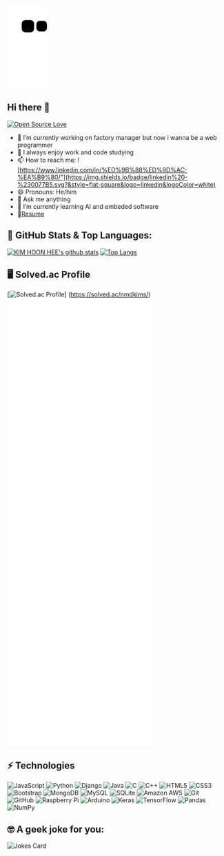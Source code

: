 ![snake gif](https://github.com/nmdkims/nmdkims/blob/output/github-contribution-grid-snake.svg)
## Hi there 👋
[![Open Source Love](https://badges.frapsoft.com/os/v1/open-source.svg?v=102)](https://github.com/ellerbrock/open-source-badge/)

- 🔭 I’m currently working on factory manager but now i wanna be a web programmer
- 👯 I always enjoy work and code studying
- 📫 How to reach me: ![https://www.linkedin.com/in/%ED%9B%88%ED%9D%AC-%EA%B9%80/"](https://img.shields.io/badge/linkedin%20-%230077B5.svg?&style=flat-square&logo=linkedin&logoColor=white) 
- 😄 Pronouns: He/him
- 💬 Ask me anything
- 🌱 I’m currently learning AI and embeded software
- 📝[Resume](https://www.linkedin.com/in/%ED%9B%88%ED%9D%AC-%EA%B9%80/)

## :pushpin: GitHub Stats & Top Languages:
[![KIM HOON HEE's github stats](https://github-readme-stats.vercel.app/api?username=nmdkims&count_private=true&show_icons=true&theme=gruvbox&include_all_commits=true)](https://github.com/anuraghazra/github-readme-stats)
[![Top Langs](https://github-readme-stats.vercel.app/api/top-langs/?username=nmdkims&langs_count=10&layout=compact&theme=gruvbox)](https://github.com/nmdkims)

## :desktop_computer: Solved.ac Profile
[![Solved.ac Profile](http://mazassumnida.wtf/api/v2/generate_badge?boj=nmdkims)]
(https://solved.ac/nmdkims/)



![Metrics](/github-metrics.svg)

## ⚡ Technologies

![JavaScript](https://img.shields.io/badge/-JavaScript-black?style=flat-square&logo=javascript)
![Python](https://img.shields.io/badge/-Python-black?style=flat-square&logo=Python)
![Django](https://img.shields.io/badge/django%20-%23092E20.svg?logo=django&style=flat-square&logoColor=white)
![Java](https://img.shields.io/badge/-java-E34A86?style=flat-square&logo=java)
![C](https://img.shields.io/badge/c%20-%2300599C.svg?&style=flat-square&logo=c)
![C++](https://img.shields.io/badge/-C++-00599C?style=flat-square&logo=c)
![HTML5](https://img.shields.io/badge/-HTML5-E34F26?style=flat-square&logo=html5&logoColor=white)
![CSS3](https://img.shields.io/badge/-CSS3-1572B6?style=flat-square&logo=css3)
![Bootstrap](https://img.shields.io/badge/-Bootstrap-563D7C?style=flat-square&logo=bootstrap)
![MongoDB](https://img.shields.io/badge/-MongoDB-black?style=flat-square&logo=mongodb)
![MySQL](https://img.shields.io/badge/-MySQL-black?style=flat-square&logo=mysql)
![SQLite](https://img.shields.io/badge/sqlite-%2307405e.svg?&style=flat-square&logo=sqlite&logoColor=white)
![Amazon AWS](https://img.shields.io/badge/Amazon%20AWS-232F3E?style=flat-square&logo=amazon-aws)
![Git](https://img.shields.io/badge/-Git-black?style=flat-square&logo=git)
![GitHub](https://img.shields.io/badge/-GitHub-181717?style=flat-square&logo=github)
![Raspberry Pi](https://img.shields.io/badge/-Raspberry%20Pi-C51A4A?style=flat-square&logo=Raspberry-Pi)
![Arduino](https://img.shields.io/badge/-Arduino-00979D?style=flat-square&logo=Arduino&logoColor=white)
![Keras](https://img.shields.io/badge/Keras%20-%23D00000.svg?&style=flat-square&logo=Keras)
![TensorFlow](https://img.shields.io/badge/TensorFlow%20-%23FF6F00.svg?&style=flat-square&logo=TensorFlow&logoColor=white)
![Pandas](https://img.shields.io/badge/pandas%20-%23150458.svg?&style=flat-square&logo=pandas)
![NumPy](https://img.shields.io/badge/numpy%20-%23013243.svg?&style=flat-square&logo=numpy)


## :nerd_face: A geek joke for you: 
<img src="https://readme-jokes.vercel.app/api" alt="Jokes Card" />
